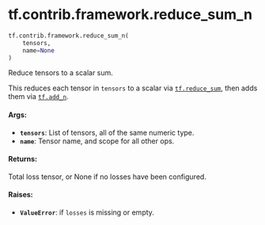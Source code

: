 <div itemscope itemtype="http://developers.google.com/ReferenceObject">
<meta itemprop="name" content="tf.contrib.framework.reduce_sum_n" />
<meta itemprop="path" content="Stable" />
</div>

# tf.contrib.framework.reduce_sum_n

``` python
tf.contrib.framework.reduce_sum_n(
    tensors,
    name=None
)
```

Reduce tensors to a scalar sum.

This reduces each tensor in `tensors` to a scalar via <a href="../../../tf/math/reduce_sum.md"><code>tf.reduce_sum</code></a>, then
adds them via <a href="../../../tf/math/add_n.md"><code>tf.add_n</code></a>.

#### Args:

* <b>`tensors`</b>: List of tensors, all of the same numeric type.
* <b>`name`</b>: Tensor name, and scope for all other ops.


#### Returns:

Total loss tensor, or None if no losses have been configured.


#### Raises:

* <b>`ValueError`</b>: if `losses` is missing or empty.